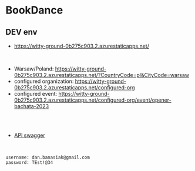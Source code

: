 # BookDance
## DEV env

- https://witty-ground-0b275c903.2.azurestaticapps.net/

<br/>

- Warsaw/Poland: https://witty-ground-0b275c903.2.azurestaticapps.net/?CountryCode=pl&CityCode=warsaw
- configured organization: https://witty-ground-0b275c903.2.azurestaticapps.net/configured-org
- configured event: https://witty-ground-0b275c903.2.azurestaticapps.net/configured-org/event/opener-bachata-2023

<br/>
<br/>

- [API swagger](https://bookdance-dev-app.azurewebsites.net/swagger/index.html)

<br/>

```
username: dan.banasiak@gmail.com
password: TEst!@34
```